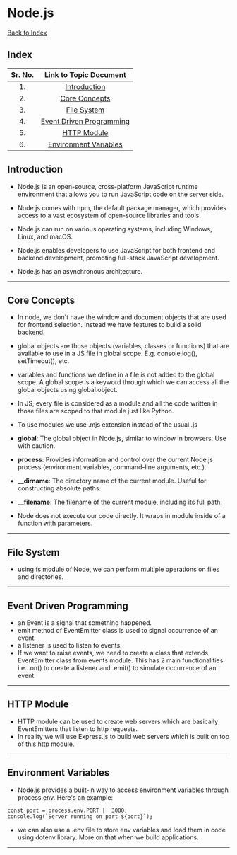 # Node.js

[Back to Index](../index.md)

## Index

| Sr. No. | Link to Topic Document |
|:---:|:---:|
| 1. | [Introduction](#1) |
| 2. | [Core Concepts](#2) |
| 3. | [File System](#3) |
| 4. | [Event Driven Programming](#4) |
| 5. | [HTTP Module](#5) |
| 6. | [Environment Variables](#6) |


<a id="1"></a>

## Introduction

- Node.js is an open-source, cross-platform JavaScript runtime environment that allows you to run JavaScript code on the server side.

- Node.js comes with npm, the default package manager, which provides access to a vast ecosystem of open-source libraries and tools.

- Node.js can run on various operating systems, including Windows, Linux, and macOS.

- Node.js enables developers to use JavaScript for both frontend and backend development, promoting full-stack JavaScript development.

- Node.js has an asynchronous architecture.

---

<a id="2"></a>

## Core Concepts

- In node, we don't have the window and document objects that are used for frontend selection. Instead we have features to build a solid backend.

- global objects are those objects (variables, classes or functions) that are available to use in a JS file in global scope. E.g. console.log(), setTimeout(), etc.

- variables and functions we define in a file is not added to the global scope. A global scope is a keyword through which we can access all the global objects using global.object.

- In JS, every file is considered as a module and all the code written in those files are scoped to that module just like Python.

- To use modules we use .mjs extension instead of the usual .js

- **global**: The global object in Node.js, similar to window in browsers. Use with caution.
- **process**: Provides information and control over the current Node.js process (environment variables, command-line arguments, etc.).
- **__dirname**: The directory name of the current module. Useful for constructing absolute paths.
- **__filename**: The filename of the current module, including its full path.

- Node does not execute our code directly. It wraps in module inside of a function with parameters.

---

<a id="3"></a>

## File System

- using fs module of Node, we can perform multiple operations on files and directories.

---

<a id="4"></a>

## Event Driven Programming

- an Event is a signal that something happened.
- emit method of EventEmitter class is used to signal occurrence of an event.
- a listener is used to listen to events.
- If we want to raise events, we need to create a class that extends EventEmitter class from events module. This has 2 main functionalities i.e. .on() to create a listener and .emit() to simulate occurrence of an event.     

---

<a id="5"></a>

## HTTP Module

- HTTP module can be used to create web servers which are basically EventEmitters that listen to http requests.
- In reality we will use Express.js to build web servers which is built on top of this http module.

---

<a id="6"></a>

## Environment Variables

- Node.js provides a built-in way to access environment variables through process.env. Here's an example:

```
const port = process.env.PORT || 3000;
console.log(`Server running on port ${port}`);
```
- we can also use a .env file to store env variables and load them in code using dotenv library. More on that when we build applications.
---

